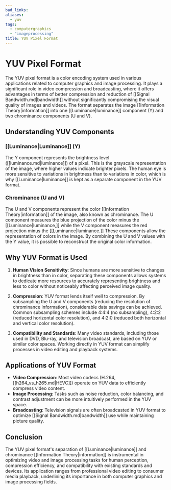 ```yaml
---
bad_links:
aliases:
  - yuv
tags:
  - computergraphics
  - "imageprocessing"
title: YUV Pixel Format
---
```


# YUV Pixel Format

The YUV pixel format is a color encoding system used in various applications related to computer graphics and image processing. It plays a significant role in video compression and broadcasting, where it offers advantages in terms of better compression and reduction of [[Signal Bandwidth.md|bandwidth]] without significantly compromising the visual quality of images and videos. The format separates the image [[Information Theory|information]] into one [[Luminance|luminance]] component (Y) and two chrominance components (U and V).

## Understanding YUV Components

### [[Luminance|Luminance]] (Y)
The Y component represents the brightness level ([[luminance.md|luminance]]) of a pixel. This is the grayscale representation of the image, where higher values indicate brighter pixels. The human eye is more sensitive to variations in brightness than to variations in color, which is why [[Luminance|luminance]] is kept as a separate component in the YUV format.

### Chrominance (U and V)
The U and V components represent the color [[Information Theory|information]] of the image, also known as chrominance. The U component measures the blue projection of the color minus the [[Luminance|luminance,]] while the V component measures the red projection minus the [[Luminance|luminance.]] These components allow the representation of colors in the image. By combining the U and V values with the Y value, it is possible to reconstruct the original color information.

## Why YUV Format is Used

1. **Human Vision Sensitivity**: Since humans are more sensitive to changes in brightness than in color, separating these components allows systems to dedicate more resources to accurately representing brightness and less to color without noticeably affecting perceived image quality.

2. **Compression**: YUV format lends itself well to compression. By subsampling the U and V components (reducing the resolution of chrominance information), considerable data savings can be achieved. Common subsampling schemes include 4:4:4 (no subsampling), 4:2:2 (reduced horizontal color resolution), and 4:2:0 (reduced both horizontal and vertical color resolution).

3. **Compatibility and Standards**: Many video standards, including those used in DVD, Blu-ray, and television broadcast, are based on YUV or similar color spaces. Working directly in YUV format can simplify processes in video editing and playback systems.

## Applications of YUV Format

- **Video Compression**: Most video codecs (H.264, [[h264_vs_h265.md|HEVC]]) operate on YUV data to efficiently compress video content.
- **Image Processing**: Tasks such as noise reduction, color balancing, and contrast adjustment can be more intuitively performed in the YUV space.
- **Broadcasting**: Television signals are often broadcasted in YUV format to optimize [[Signal Bandwidth.md|bandwidth]] use while maintaining picture quality.

## Conclusion

The YUV pixel format's separation of [[Luminance|luminance]] and chrominance [[Information Theory|information]] is instrumental in optimizing video and image processing tasks for human perception, compression efficiency, and compatibility with existing standards and devices. Its application ranges from professional video editing to consumer media playback, underlining its importance in both computer graphics and image processing fields.